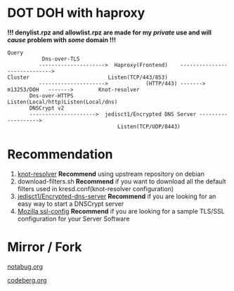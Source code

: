 # DOT DOH with haproxy

**!!! denylist.rpz and allowlist.rpz are made for my _private_ use and will _cause_ problem with _some_ domain !!!**

```
Query
           Dns-over-TLS
          --------------------->  Haproxy(Frontend)    ----------------------------->  
Cluster                         Listen(TCP/443/853)                                 
          --------------------->            (HTTP/443) -------> m13253/DOH   ------->        Knot-resolver
	   Dns-over-HTTPS                                                                    Listen(Local/http)Listen(Local/dns)
	   DNSCrypt v2             
	   --------------------->  jedisct1/Encrypted DNS Server ------------------->
                                   Listen(TCP/UDP/8443)
```

# Recommendation
1. [knot-resolver](https://knot-resolver.cz) **Recommend** using upstream repository on debian
2. download-filters.sh **Recommend** if you want to download all the default filters used in kresd.conf(knot-resolver configuration)
3. [jedisct1/Encrypted-dns-server](https://github.com/jedisct1/encrypted-dns-server) **Recommend** if you are looking for an easy way to start a DNSCrypt server
4. [Mozilla ssl-config](https://ssl-config.mozilla.org/) **Recommend** if you are looking for a sample TLS/SSL configuration for your Server Software

# Mirror / Fork
[notabug.org](https://notabug.org/lottanorta/doh-dot-haproxy)

[codeberg.org](https://codeberg.org/DoulpaGllo/doh-dot-haproxy)
